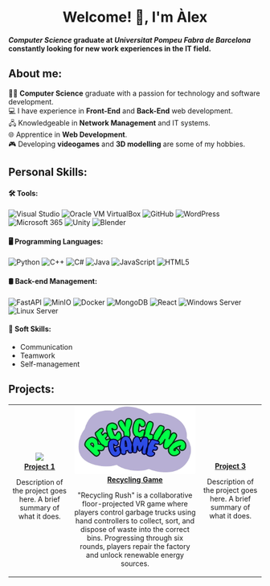 # <div align="center">Welcome! 👋, I'm Àlex</div>  
#### *Computer Science* graduate at *Universitat Pompeu Fabra de Barcelona* constantly looking for new work experiences in the IT field.

## About me:
👨‍💻 **Computer Science** graduate with a passion for technology and software development.  
💻 I have experience in **Front-End** and **Back-End** web development.  
🖧 Knowledgeable in **Network Management** and IT systems.  
🌐 Apprentice in **Web Development**.  
🎮 Developing **videogames** and **3D modelling** are some of my hobbies.  

## Personal Skills:

#### 🛠️ Tools:
![Visual Studio](https://img.shields.io/badge/Visual%20Studio-5C2D91?style=flat&logo=visual%20studio&logoColor=white)  ![Oracle VM VirtualBox](https://img.shields.io/badge/VirtualBox-183A61?style=flat&logo=virtualbox&logoColor=white)  ![GitHub](https://img.shields.io/badge/GitHub-181717?style=flat&logo=github&logoColor=white)  ![WordPress](https://img.shields.io/badge/WordPress-21759B?style=flat&logo=wordpress&logoColor=white)  ![Microsoft 365](https://img.shields.io/badge/Microsoft%20365-D83B01?style=flat&logo=microsoft%20office&logoColor=white) ![Unity](https://img.shields.io/badge/Unity-000000?style=flat&logo=unity&logoColor=white)  ![Blender](https://img.shields.io/badge/Blender-000000?style=flat&logo=blender&logoColor=white)  

#### 🖥️ Programming Languages:
![Python](https://img.shields.io/badge/Python-3776AB?style=flat&logo=python&logoColor=white)  ![C++](https://img.shields.io/badge/C++-00599C?style=flat&logo=cplusplus&logoColor=white)  ![C#](https://img.shields.io/badge/C%23-239120?style=flat&logo=csharp&logoColor=white)  ![Java](https://img.shields.io/badge/Java-007396?style=flat&logo=java&logoColor=white)  ![JavaScript](https://img.shields.io/badge/JavaScript-F7DF1E?style=flat&logo=javascript&logoColor=black)  ![HTML5](https://img.shields.io/badge/HTML5-E34F26?style=flat&logo=html5&logoColor=white)  

#### 🛢 Back-end Management:
![FastAPI](https://img.shields.io/badge/FastAPI-009688?style=flat&logo=fastapi&logoColor=white)  ![MinIO](https://img.shields.io/badge/MinIO-FF3333?style=flat&logo=minio&logoColor=white)  ![Docker](https://img.shields.io/badge/Docker-2496ED?style=flat&logo=docker&logoColor=white)  ![MongoDB](https://img.shields.io/badge/MongoDB-47A248?style=flat&logo=mongodb&logoColor=white)  ![React](https://img.shields.io/badge/React-61DAFB?style=flat&logo=react&logoColor=black)  ![Windows Server](https://img.shields.io/badge/Windows%20Server-0078D6?style=flat&logo=windows&logoColor=white)  ![Linux Server](https://img.shields.io/badge/Linux%20Server-FCC624?style=flat&logo=linux&logoColor=black)  

#### 🤝 Soft Skills:
- Communication  
- Teamwork  
- Self-management  

## Projects:
<div align="center">
  <table>
    <tr>
      <td align="center">
        <a href="https://github.com/your-username/project1">
          <img src="https://github.com/your-username/project1/raw/main/screenshot.png" width="300" />
          <br />
          <strong>Project 1</strong>
        </a>
        <p>Description of the project goes here. A brief summary of what it does.</p>
      </td>
      <td align="center">
        <a href="https://github.com/AlexHerreroDiaz/SI_Recycling">
          <img src="https://github.com/AlexHerreroDiaz/SI_Recycling/blob/main/logoGame.png" width="300" />
          <br />
          <strong>Recycling Game</strong>
        </a>
        <p>"Recycling Rush" is a collaborative floor-projected VR game where players control garbage trucks using hand controllers to collect, sort, and dispose of waste into the correct bins. Progressing through six rounds, players repair the factory and unlock renewable energy sources.</p>
      </td>
      <td align="center">
        <a href="https://github.com/your-username/project3">
          <img src="" width="300" />
          <br />
          <strong>Project 3</strong>
        </a>
        <p>Description of the project goes here. A brief summary of what it does.</p>
      </td>
    </tr>
  </table>
</div>
